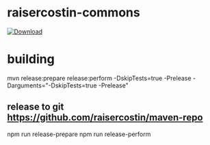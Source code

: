 # raisercostin-commons

[![Download](https://api.bintray.com/packages/raisercostin/maven/raisercostin-commons/images/download.svg)](https://bintray.com/raisercostin/maven/raisercostin-commons/_latestVersion)
<!--
[![Build Status](https://travis-ci.org/raisercostin/yanfs.svg?branch=master)](https://travis-ci.org/raisercostin/yanfs)
[![Codacy Badge](https://www.codacy.com/project/badge/fe1bb28a7735433d89a238ce6f6305c1)](https://www.codacy.com/app/raisercostin/yanfs)
-->


# building
mvn release:prepare release:perform -DskipTests=true -Prelease -Darguments="-DskipTests=true -Prelease"

## release to git https://github.com/raisercostin/maven-repo
npm run release-prepare
npm run release-perform